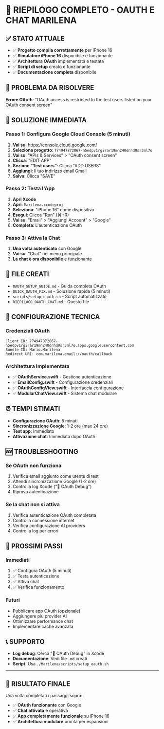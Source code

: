 # 🎯 **RIEPILOGO COMPLETO - OAUTH E CHAT MARILENA**

## ✅ **STATO ATTUALE**
- ✅ **Progetto compila correttamente** per iPhone 16
- ✅ **Simulatore iPhone 16** disponibile e funzionante
- ✅ **Architettura OAuth** implementata e testata
- ✅ **Script di setup** creato e funzionante
- ✅ **Documentazione completa** disponibile

## 🚨 **PROBLEMA DA RISOLVERE**
**Errore OAuth**: "OAuth access is restricted to the test users listed on your OAuth consent screen"

## 🔧 **SOLUZIONE IMMEDIATA**

### **Passo 1: Configura Google Cloud Console (5 minuti)**
1. **Vai su**: https://console.cloud.google.com/
2. **Seleziona progetto**: `774947872067-h5edpv1rgirar19mn240dnhd0sr3ml7o`
3. **Vai su**: "APIs & Services" > "OAuth consent screen"
4. **Clicca**: "EDIT APP"
5. **Sezione "Test users"**: Clicca "ADD USERS"
6. **Aggiungi**: Il tuo indirizzo email Gmail
7. **Salva**: Clicca "SAVE"

### **Passo 2: Testa l'App**
1. **Apri Xcode**
2. **Apri**: `Marilena.xcodeproj`
3. **Seleziona**: "iPhone 16" come dispositivo
4. **Esegui**: Clicca "Run" (⌘+R)
5. **Vai su**: "Email" > "Aggiungi Account" > "Google"
6. **Completa**: L'autenticazione OAuth

### **Passo 3: Attiva la Chat**
1. **Una volta autenticato** con Google
2. **Vai su**: "Chat" nel menu principale
3. **La chat è ora disponibile** e funzionante

## 📁 **FILE CREATI**
- `OAUTH_SETUP_GUIDE.md` - Guida completa OAuth
- `QUICK_OAUTH_FIX.md` - Soluzione rapida (5 minuti)
- `scripts/setup_oauth.sh` - Script automatizzato
- `RIEPILOGO_OAUTH_CHAT.md` - Questo file

## 🔧 **CONFIGURAZIONE TECNICA**

### **Credenziali OAuth**
```
Client ID: 774947872067-h5edpv1rgirar19mn240dnhd0sr3ml7o.apps.googleusercontent.com
Bundle ID: Mario.Marilena
Redirect URI: com.marilena.email://oauth/callback
```

### **Architettura Implementata**
- ✅ **OAuthService.swift** - Gestione autenticazione
- ✅ **EmailConfig.swift** - Configurazione credenziali
- ✅ **OAuthConfigView.swift** - Interfaccia configurazione
- ✅ **ModularChatView.swift** - Sistema chat modulare

## ⏰ **TEMPI STIMATI**
- **Configurazione OAuth**: 5 minuti
- **Sincronizzazione Google**: 1-2 ore (max 24 ore)
- **Test app**: Immediato
- **Attivazione chat**: Immediata dopo OAuth

## 🆘 **TROUBLESHOOTING**

### **Se OAuth non funziona**
1. Verifica email aggiunto come utente di test
2. Attendi sincronizzazione Google (1-2 ore)
3. Controlla log Xcode ("🔧 OAuth Debug")
4. Riprova autenticazione

### **Se la chat non si attiva**
1. Verifica autenticazione OAuth completata
2. Controlla connessione internet
3. Verifica configurazione AI providers
4. Controlla log per errori

## 🚀 **PROSSIMI PASSI**

### **Immediati**
1. ✅ Configura OAuth (5 minuti)
2. ✅ Testa autenticazione
3. ✅ Attiva chat
4. ✅ Verifica funzionamento

### **Futuri**
- Pubblicare app OAuth (opzionale)
- Aggiungere più provider AI
- Ottimizzare performance chat
- Implementare cache avanzata

## 📞 **SUPPORTO**
- **Log debug**: Cerca "🔧 OAuth Debug" in Xcode
- **Documentazione**: Vedi file `.md` creati
- **Script**: Usa `./Marilena/scripts/setup_oauth.sh`

---

## 🎉 **RISULTATO FINALE**
Una volta completati i passaggi sopra:
- ✅ **OAuth funzionante** con Google
- ✅ **Chat attivata** e operativa
- ✅ **App completamente funzionale** su iPhone 16
- ✅ **Architettura modulare** pronta per espansioni 